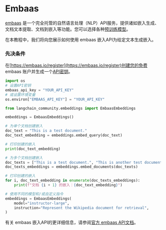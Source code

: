 # Embaas

[embaas](https://embaas.io) 是一个完全托管的自然语言处理（NLP）API服务，提供诸如嵌入生成、文档文本提取、文档到嵌入等功能。您可以选择各种[预训练模型](https://embaas.io/docs/models/embeddings)。

在本教程中，我们将向您展示如何使用 embaas 嵌入API为给定文本生成嵌入。

### 先决条件

在[https://embaas.io/register](https://embaas.io/register)创建您的免费 embaas 账户并生成一个[API密钥](https://embaas.io/dashboard/api-keys)。

```python
import os
# 设置API密钥
embaas_api_key = "YOUR_API_KEY"
# 或设置环境变量
os.environ["EMBAAS_API_KEY"] = "YOUR_API_KEY"
```

```python
from langchain_community.embeddings import EmbaasEmbeddings
```

```python
embeddings = EmbaasEmbeddings()
```

```python
# 为单个文档创建嵌入
doc_text = "This is a test document."
doc_text_embedding = embeddings.embed_query(doc_text)
```

```python
# 打印创建的嵌入
print(doc_text_embedding)
```

```python
# 为多个文档创建嵌入
doc_texts = ["This is a test document.", "This is another test document."]
doc_texts_embeddings = embeddings.embed_documents(doc_texts)
```

```python
# 打印创建的嵌入
for i, doc_text_embedding in enumerate(doc_texts_embeddings):
    print(f"文档 {i + 1} 的嵌入：{doc_text_embedding}")
```

```python
# 使用不同的模型和/或自定义指令
embeddings = EmbaasEmbeddings(
    model="instructor-large",
    instruction="Represent the Wikipedia document for retrieval",
)
```

有关 embaas 嵌入API的更详细信息，请参阅[官方 embaas API文档](https://embaas.io/api-reference)。
